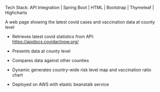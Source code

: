  
Tech Stack: API Integration | Spring Boot | HTML | Bootstrap | Thymeleaf | Highcharts

 
A web page showing the latest covid cases and vaccination data at county level

* Retrieves latest covid statistics from API: https://apidocs.covidactnow.org/  

* Presents data at county level

* Compares data against other counties

* Dynamic generates country-wide risk level map and vaccination ratio chart  

* Deployed on AWS with elastic beanstalk service 
